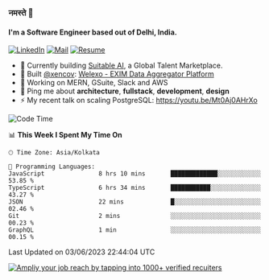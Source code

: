 ### नमस्ते 🙏

#### I'm a Software Engineer based out of Delhi, India.

[![LinkedIn](https://img.shields.io/badge/linkedin-%230077B5.svg)](https://linkedin.com/in/sambhav2612)
[![Mail](https://img.shields.io/badge/gmail-D14836)](mailto:sambhavjain2612@gmail.com)
[![Resume](https://img.shields.io/badge/resume-%23#FFFF00.svg)](https://mega.nz/file/IjA3yaoB#BFfQg1-aKva0piAd_wWs8Hf5dlnYRQ2ZkwtYwNMzBhA)

- 🏢 Currently building [Suitable AI](https://suitable.ai), a Global Talent Marketplace.
- 💅 Built [@xencov](https://github.com/xencov): [Welexo - EXIM Data Aggregator Platform](https://welexo.com)
- 🌱 Working on MERN, GSuite, Slack and AWS
- 💬 Ping me about **architecture**, **fullstack**, **development**, **design**
- ⚡️ My recent talk on scaling PostgreSQL: https://youtu.be/Mt0Aj0AHrXo

<!--START_SECTION:waka-->
![Code Time](http://img.shields.io/badge/Code%20Time-3%2C440%20hrs%2018%20mins-blue)

📊 **This Week I Spent My Time On** 

```text
🕑︎ Time Zone: Asia/Kolkata

💬 Programming Languages: 
JavaScript               8 hrs 10 mins       █████████████░░░░░░░░░░░░   53.85 % 
TypeScript               6 hrs 34 mins       ███████████░░░░░░░░░░░░░░   43.27 % 
JSON                     22 mins             █░░░░░░░░░░░░░░░░░░░░░░░░   02.46 % 
Git                      2 mins              ░░░░░░░░░░░░░░░░░░░░░░░░░   00.23 % 
GraphQL                  1 min               ░░░░░░░░░░░░░░░░░░░░░░░░░   00.15 % 
```


 Last Updated on 03/06/2023 22:44:04 UTC
<!--END_SECTION:waka-->

[![Ampliy your job reach by tapping into 1000+ verified recuiters](https://user-images.githubusercontent.com/19583619/212717528-45b497fd-e886-4452-90fe-93829667bd63.png)](https://suitable.ai)

